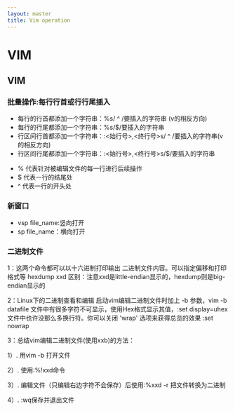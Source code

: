 ```yaml
---
layout: master
title: Vim operation
---
```


# VIM 
## VIM

### 批量操作:每行行首或行行尾插入

* 每行的行首都添加一个字符串：%s/ ^ /要插入的字符串 (v的相反方向)
* 每行的行尾都添加一个字符串：%s/$/要插入的字符串
* 行区间行首都添加一个字符串：:<始行号>,<终行号>s/ ^ /要插入的字符串(v的相反方向)
* 行区间行尾都添加一个字符串：:<始行号>,<终行号>s/$/要插入的字符串

- % 代表针对被编辑文件的每一行进行后续操作
- $ 代表一行的结尾处
-  ^ 代表一行的开头处
 
### 新窗口

- vsp file_name:竖向打开
- sp file_name：横向打开

### 二进制文件

1：这两个命令都可以以十六进制打印输出 二进制文件内容。可以指定偏移和打印格式等
hexdump  xxd
区别：注意xxd是little-endian显示的，hexdump则是big-endian显示的


2：Linux下的二进制查看和编辑
启动vim编辑二进制文件时加上 -b 参数，vim -b datafile
文件中有很多字符不可显示，使用Hex格式显示其值，:set display=uhex
文件中也许没那么多换行符。你可以关闭 'wrap' 选项来获得总览的效果 :set nowrap


3：总结vim编辑二进制文件(使用xxb)的方法：

 1）. 用vim -b 打开文件

 2）. 使用:%!xxd命令

 3）. 编辑文件（只编辑右边字符不会保存）后使用:%xxd -r 把文件转换为二进制

 4）. :wq保存并退出文件